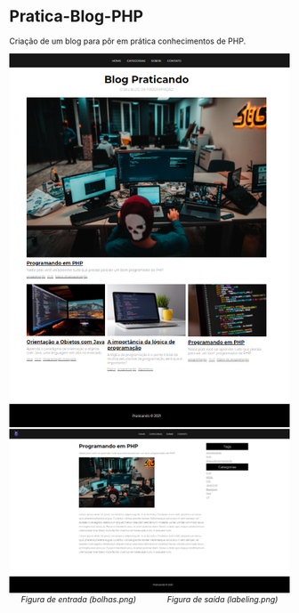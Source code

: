 # Pratica-Blog-PHP
Criação de um blog para pôr em prática conhecimentos de PHP.

<p align="center">
         <img alt="main" src="https://github.com/JadersonOliveira/Pratica-Blog-PHP/blob/main/Main.PNG">
         <img alt="tag" src="https://github.com/JadersonOliveira/Pratica-Blog-PHP/blob/main/tag.PNG">
        <br>
          <em>Figura de entrada (bolhas.png)&emsp;&emsp;&emsp;&emsp;Figura de saída (labeling.png)</em>
</p>
